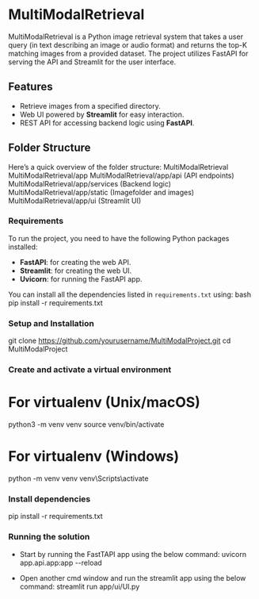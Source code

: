# MultiModalRetrieval

MultiModalRetrieval is a Python image retrieval system that takes a user query (in text
describing an image or audio format) and returns the top-K matching images from a provided dataset.
The project utilizes FastAPI for serving the API and Streamlit for the user interface. 

## Features
- Retrieve images from a specified directory.
- Web UI powered by **Streamlit** for easy interaction.
- REST API for accessing backend logic using **FastAPI**.


## Folder Structure

Here’s a quick overview of the folder structure:
MultiModalRetrieval 
MultiModalRetrieval/app 
MultiModalRetrieval/app/api (API endpoints)
MultiModalRetrieval/app/services (Backend logic)
MultiModalRetrieval/app/static (Imagefolder and images)
MultiModalRetrieval/app/ui (Streamlit UI)



### Requirements

To run the project, you need to have the following Python packages installed:

- **FastAPI**: for creating the web API.
- **Streamlit**: for creating the web UI.
- **Uvicorn**: for running the FastAPI app.

You can install all the dependencies listed in `requirements.txt` using:
bash
pip install -r requirements.txt

### Setup and Installation
git clone https://github.com/yourusername/MultiModalProject.git
cd MultiModalProject


### Create and activate a virtual environment
# For virtualenv (Unix/macOS)
python3 -m venv venv
source venv/bin/activate

# For virtualenv (Windows)
python -m venv venv
venv\Scripts\activate


### Install dependencies
pip install -r requirements.txt


### Running the solution
- Start by running the FastTAPI app using the below command:
uvicorn app.api.app:app --reload

- Open another cmd window and run the streamlit app using the below command:
streamlit run app/ui/UI.py




